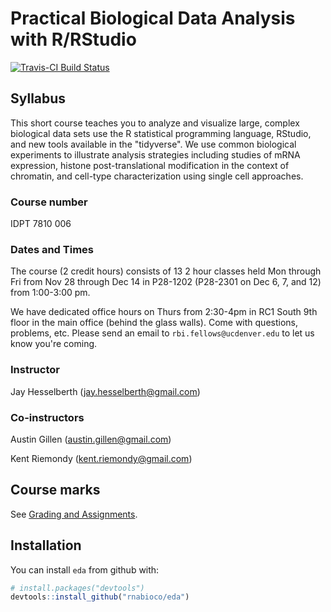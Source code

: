 
Practical Biological Data Analysis with R/RStudio
=================================================

[![Travis-CI Build Status](https://travis-ci.org/rnabioco/eda.svg?branch=master)](https://travis-ci.org/rnabioco/eda)

Syllabus
--------

This short course teaches you to analyze and visualize large, complex biological data sets use the R statistical programming language, RStudio, and new tools available in the "tidyverse". We use common biological experiments to illustrate analysis strategies including studies of mRNA expression, histone post-translational modification in the context of chromatin, and cell-type characterization using single cell approaches.

### Course number

IDPT 7810 006

### Dates and Times

The course (2 credit hours) consists of 13 2 hour classes held Mon through Fri from Nov 28 through Dec 14 in P28-1202 (P28-2301 on Dec 6, 7, and 12) from 1:00-3:00 pm.

We have dedicated office hours on Thurs from 2:30-4pm in RC1 South 9th floor in the main office (behind the glass walls). Come with questions, problems, etc. Please send an email to `rbi.fellows@ucdenver.edu` to let us know you're coming.

### Instructor

Jay Hesselberth (<jay.hesselberth@gmail.com>)

### Co-instructors

Austin Gillen (<austin.gillen@gmail.com>)

Kent Riemondy (<kent.riemondy@gmail.com>)

Course marks
------------

See [Grading and Assignments](https://rnabioco.github.io/eda/articles/assignments.html).

Installation
------------

You can install `eda` from github with:

``` r
# install.packages("devtools")
devtools::install_github("rnabioco/eda")
```
